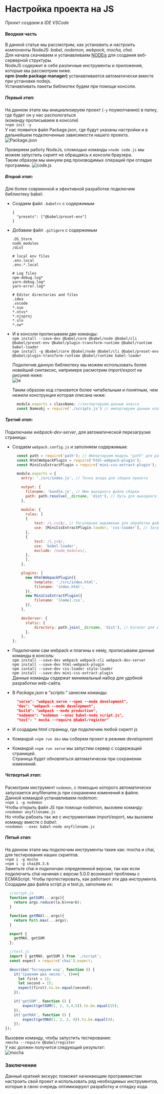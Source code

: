 # Настройка проекта на JS
_Проект создаем в IDE VSCode_
#### Вводная часть 
В данной статье мы рассмотрим, как установить и настроить компоненты NodeJS: _babel, nodemon, webpack, mocha, chai._<br>
Для начала скачиваем и устанавливаем [NODEjs](https://nodejs.org/en "nodejs home") для создания веб-серверной структуры.<br>
NodeJS содержит в себе различные инструменты и приложения, которые мы рассмотрим ниже.<br>
__npm (node package manager)__ устанавливается автоматически вместе при установке nodejs.<br>
Устанавливать пакеты библиотек будем при помощи консоли.<br>

##### Первый этап:
На данном этапе мы инициализируем проект (`-y` поумолчанию) в папку, где будет он у нас распологаться<br>(команду прописываем в консоли)<br>
`>npm init -y`<br>
У нас появится файл Package.json, где будут указаны настройки и в дальнейшем подключенные зависимости нашего проекта.<br>
![Package.json](https://github.com/NikitaVasil/setting_JS/blob/master/img/2024-02-05_22-03-42.png)

Проверяем работу NodeJs, спомощью команды `>node code.js` мы можем запустить скрипт не обращаясь к консоли браузера.<br>
Таким образом мы минуем ряд производимых операций при отладке программы.
![code.js](https://github.com/NikitaVasil/setting_JS/blob/master/img/2024-02-05_22-37-06.png)

##### Второй этап:
Для более соврменной и эфективной разработке подключим библиотеку babel:<br>
* Создаем файл `.babelrc` с содержимым
  ```
  {
    "presets": ["@babel/preset-env"]
  }
  ```
* Добавим файл `.gitigore` с содержимым
  ```
  .DS_Store
  node_modules
  /dist

  # local env files
  .env.local
  .env.*.local

  # Log files
  npm-debug.log*
  yarn-debug.log*
  yarn-error.log*
  
  # Editor directories and files
  .idea
  .vscode
  *.suo
  *.ntvs*
  *.njsproj
  *.sln
  *.sw*
  ```

* И в консоли прописываем две команды:<br>
  `npm install --save-dev @babel/core @babel/node @babel/cli @babel/preset-env @babel/plugin-transform-runtime @babel/runtime babel-loader`<br>
  `npm install -g @babel/core @babel/node @babel/cli @babel/preset-env @babel/plugin-transform-runtime @babel/runtime babel-loader`<br>

  Подключив данную библиотеку мы можем использовать более новейший синтаксис, напримере расмотрим _import/export_ на рисунке ниже:<br>
  ![ie](https://github.com/NikitaVasil/setting_JS/blob/master/img/2024-02-05_23-20-16.png)

  Таким образом код становится более читабельным и понятным, чем нежели конструкция которая описана ниже:<br>
  ```js
    module.exports = className; //экспортируем данные класса
    const Nameobj = require('./scripts.js') // импортируем данные класса
  ```

##### Третий этап:
Подключаем _webpack-dev-server_, для автоматической перезагрузке страницы:
* Создаем `webpack.config.js` и заполняем содержимым:<br>
  ```js
    const path = require('path'); // Импортируем модуль "path" для работы с путями файлов
    const HtmlWebpackPlugin = require('html-webpack-plugin');
    const MiniCssExtractPlugin = require('mini-css-extract-plugin');

    module.exports = {
      entry: './src/index.js', // Точка входа для сборки проекта

      output: {
        filename: 'bundle.js', // Имя выходного файла сборки
        path: path.resolve(__dirname, 'dist'), // Путь для выходного файла сборки
      },

      module: {
        rules: [
        {
            test: /\.css$/, // Регулярное выражение для обработки файлов с расширением .css
            use: [MiniCssExtractPlugin.loader, 'css-loader'], // Загрузчики, используемые для обработки CSS-файлов
        },
        {
            test: /\.js$/,
            use: 'babel-loader',
            exclude: /node_modules/,
        },
        ],
      },

      plugins: [
        new HtmlWebpackPlugin({
            template: './src/index.html',
            filename: 'index.html',
        }),
        new MiniCssExtractPlugin({
            filename: '[name].css',
        }),
      ],

      devServer: {
        static: {
            directory: path.join(__dirname, 'dist'), // Каталог для статики
        },
      },
  };
  ```

* Подключаем сам webpack и плагины к нему, прописываем данные команды в консоль:<br>
  `npm install --save-dev webpack webpack-cli webpack-dev-server` <br>
  `npm install --save-dev html-webpack-plugin` <br>
  `npm isntall --save-dev css-loader style-loader` <br>
  `npm install --save-dev mini-css-extract-plugin` <br>
  Данные команды содержат минимальный набор для удобной разработки web-сайта.

* В _Package.json_ в _"scripts:"_ занесем команды:<br>
  ```json
    "serve": "webpack serve --open --mode development",
    "dev": "webpack --mode development",
    "build": "webpack --mode production",
    "nodemon": "nodemon --exec babel-node script.js",
    "test": " mocha --require @babel/register"
  ```

* И создадим html страницу, где подключим любой скрипт js<br>
* Командой `>npm run dev` мы соберем проект в режиме development <br>
* Командой `>npm run serve` мы запустим сервер с содержащей страницей.<br>
Страница будет обновляться автоматически при сохранении изменений.

##### Четвертый этап:
Расмотрим инструмент `nodemon`, с помощью которого автоматически запускается anyfilename.js при сохранении изменений в файле.<br>
Данной командой устанавливаем _nodemon_:<br>
`>npm i -g nodemon`<br>
Чтобы открыть файл JS при помощи nodemon, вызовем команду:<br>
`>nodemon anyfilename.js`<br>
Но чтобы рабоать так же с инструментами import/export, мы вызовем команду вместе с _babel_:<br>
`>nodemon --exec babel-node anyfilename.js`


##### Пятый этап:
На данном этапе мы подключим инструменты такие как: mocha и chai, для тестирования наших скриптов.<br>
`>npm i -g mocha`<br>
`>npm i -g chai@4.3.6`<br>
Заметьте chai я подключаю определенной версии, так как если подключить chai начиная с версии 5.0.0 возникают проблемы с ECMAScript.
Чтобы протестировать, как работают эти два инструмента. Создадим два файла script.js и test.js, заполним их: 
```js
  //script.js
  function getSUM(...args){
    return args.reduce((a,b)=>a+b);
  }

  function getMAX(...args){
    return Math.max(...args);
  }

  export {
    getMAX, getSUM
  };
```
```js
  //test.js
  import { getMAX, getSUM } from './script';
  const expect = require('chai').expect;

  describe('Тестируем код', function () {
    it('Сравним два числа:', ()=>{
      let first = 15;
      let second = 15;
      expect(first).to.be.equal(second);
    });

    it('getSUM', function () {
        expect(getSUM(1, 2, 3,4,5)).to.be.equal(15);
    });
    it('getMAX', function () {
        expect(getMAX(1, 2, 3, 4)).to.be.equal(4);
    });
});
```
Вызовем команду, чтобы запустить тестирование:<br>
`>mocha --require @babel/register`<br>
У нас должен получится следующий результат:<br>
![mocha](https://github.com/NikitaVasil/setting_JS/blob/master/img/2024-02-06_00-25-04.png)<br>

### Заключение
Данный краткий экскурс поможет начинающим программистам настроить свой проект и использовать ряд необходимых инструментов,
которые в свою очередь оптимизируют разработку и отладку кода.
